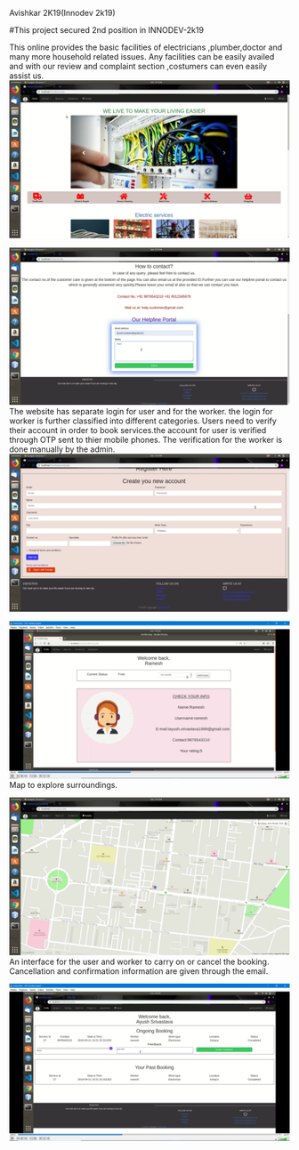 Avishkar 2K19(Innodev 2k19)

#This project secured 2nd position in INNODEV-2k19


This online provides the basic facilities of electricians ,plumber,doctor and many more household related issues. Any facilities can be easily availed and with our review and complaint section ,costumers can even easily assist us. 
![Unable to display Screenshot](https://github.com/ayush-srivastava99/INNODEV-2K19/blob/master/Screenshot%20(115).png)

![Unable to display Screenshot](https://github.com/ayush-srivastava99/INNODEV-2K19/blob/master/Screenshot%20(139).png)
The website has separate login for user and for the worker. the login for worker is further classified into different categories.
Users need to verify their account in order to book services.the account for user is verified through OTP sent to thier mobile phones.
The verification for the worker is done manually by the admin.
![Unable to display Screenshot](https://github.com/ayush-srivastava99/INNODEV-2K19/blob/master/Screenshot%20(140).png)


![Unable to display Screenshot](https://github.com/ayush-srivastava99/INNODEV-2K19/blob/master/Screenshot%20(146).png)
Map to explore surroundings.

![Unable to display Screenshot](https://github.com/ayush-srivastava99/INNODEV-2K19/blob/master/Screenshot%20(142).png)
An interface for the user and worker to carry on or cancel the booking.
Cancellation and confirmation information are given through the email.

![Unable to display Screenshot](https://github.com/ayush-srivastava99/INNODEV-2K19/blob/master/Screenshot%20(145).png)
